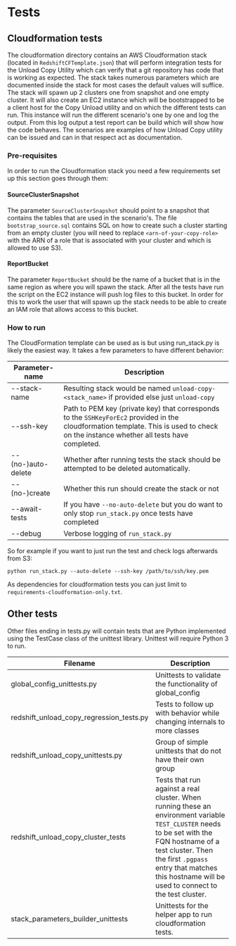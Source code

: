# Tests

## Cloudformation tests

The cloudformation directory contains an AWS Cloudformation stack (located in `RedshiftCFTemplate.json`) that will 
perform integration tests for the Unload Copy Utility which can verify that a git repository has code that is working 
as expected.  The stack takes numerous parameters which are documented inside the stack for most cases the default 
values will suffice.  The stack will spawn up 2 clusters one from snapshot and one empty cluster.  It will also create
 an EC2 instance which will be bootstrapped to be a client host for the Copy Unload utility and on which the different
tests can run.  This instance will run the different scenario's one by one and log the output.  From this log output a 
test report can be build which will show how the code behaves.  The scenarios are examples of how Unload Copy utility 
can be issued and can in that respect act as documentation.

### Pre-requisites

In order to run the Cloudformation stack you need a few requirements set up this section goes through them:

#### SourceClusterSnapshot

The parameter `SourceClusterSnapshot` should point to a snapshot that contains the tables that are used in the 
scenario's.  The file `bootstrap_source.sql` contains SQL on how to create such a cluster starting from an empty
cluster (you will need to replace `<arn-of-your-copy-role>` with the ARN of a role that is associated with your 
cluster and which is allowed to use S3).

#### ReportBucket

The parameter `ReportBucket` should be the name of a bucket that is in the same region as where you will spawn the 
stack.  After all the tests have run the script on the EC2 instance will push log files to this bucket.  In order for 
this to work the user that will spawn up the stack needs to be able to create an IAM role that allows access to this 
bucket.

### How to run

The CloudFormation template can be used as is but using run_stack.py is likely the easiest way.  It takes a few 
 parameters to have different behavior:
 
| Parameter-name     | Description |
| ------------------ | ----------- |
| --stack-name       | Resulting stack would be named `unload-copy-<stack_name>` if provided else just `unload-copy` |
| --ssh-key          | Path to PEM key (private key) that corresponds to the `SSHKeyForEc2` provided in the cloudformation template.  This is used to check on the instance whether all tests have completed. |
| --(no-)auto-delete | Whether after running tests the stack should be attempted to be deleted automatically.|
| --(no-)create      | Whether this run should create the stack or not |
| --await-tests      | If you have `--no-auto-delete` but you do want to only stop `run_stack.py` once tests have completed |
| --debug            | Verbose logging of `run_stack.py` |

So for example if you want to just run the test and check logs afterwards from S3:
```
python run_stack.py --auto-delete --ssh-key /path/to/ssh/key.pem
```

As dependencies for cloudformation tests you can just limit to `requirements-cloudformation-only.txt`.


## Other tests
Other files ending in tests.py will contain tests that are Python implemented using the TestCase class of the unittest 
library.  Unittest will require Python 3 to run.

| Filename                                 | Description |
| ---------------------------------------- | ----------- |
| global_config_unittests.py               | Unittests to validate the functionality of global_config |
| redshift_unload_copy_regression_tests.py | Tests to follow up with behavior while changing internals to more classes |
| redshift_unload_copy_unittests.py        | Group of simple unittests that do not have their own group |
| redshift_unload_copy_cluster_tests       | Tests that run against a real cluster.  When running these an environment variable `TEST_CLUSTER` needs to be set with the FQN hostname of a test cluster.  Then the first `.pgpass` entry that matches this hostname will be used to connect to the test cluster.|
| stack_parameters_builder_unittests       | Unittests for the helper app to run cloudformation tests.|